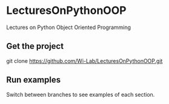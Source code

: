# LecturesOnPythonOOP
Lectures on Python Object Oriented Programming

## Get the project
git clone https://github.com/Wi-Lab/LecturesOnPythonOOP.git

## Run examples
Switch between branches to see examples of each section.
